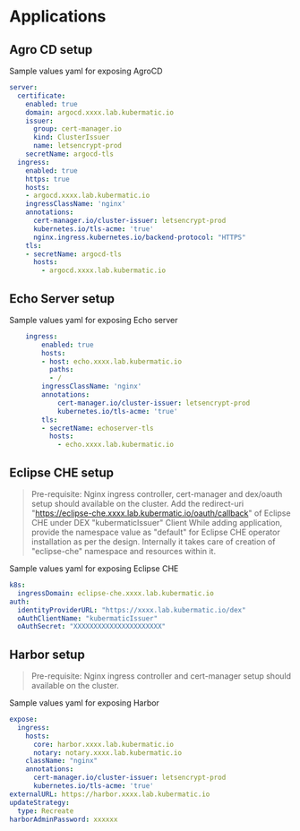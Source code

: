# Applications

## Agro CD setup
Sample values yaml for exposing AgroCD

```yaml
server:
  certificate:
    enabled: true
    domain: argocd.xxxx.lab.kubermatic.io
    issuer:
      group: cert-manager.io
      kind: ClusterIssuer
      name: letsencrypt-prod
    secretName: argocd-tls
  ingress:
    enabled: true
    https: true
    hosts:
    - argocd.xxxx.lab.kubermatic.io
    ingressClassName: 'nginx'
    annotations:
      cert-manager.io/cluster-issuer: letsencrypt-prod
      kubernetes.io/tls-acme: 'true'
      nginx.ingress.kubernetes.io/backend-protocol: "HTTPS"
    tls: 
    - secretName: argocd-tls
      hosts:
        - argocd.xxxx.lab.kubermatic.io
```

## Echo Server setup
Sample values yaml for exposing Echo server
```yaml
    ingress:
        enabled: true
        hosts:
        - host: echo.xxxx.lab.kubermatic.io
          paths:
          - /
        ingressClassName: 'nginx'
        annotations:
            cert-manager.io/cluster-issuer: letsencrypt-prod
            kubernetes.io/tls-acme: 'true'
        tls: 
        - secretName: echoserver-tls
          hosts:
            - echo.xxxx.lab.kubermatic.io
```

## Eclipse CHE setup
> Pre-requisite:  Nginx ingress controller, cert-manager and dex/oauth setup should available on the cluster.
> Add the redirect-uri "https://eclipse-che.xxxx.lab.kubermatic.io/oauth/callback" of Eclipse CHE under DEX "kubermaticIssuer" Client
> While adding application, provide the namespace value as "default" for Eclipse CHE operator installation as per the design. Internally it takes care of creation of "eclipse-che" namespace and resources within it.

Sample values yaml for exposing Eclipse CHE 
```yaml
k8s:
  ingressDomain: eclipse-che.xxxx.lab.kubermatic.io
auth:
  identityProviderURL: "https://xxxx.lab.kubermatic.io/dex"
  oAuthClientName: "kubermaticIssuer"
  oAuthSecret: "XXXXXXXXXXXXXXXXXXXXXX"
```

## Harbor setup
> Pre-requisite:  Nginx ingress controller and cert-manager setup should available on the cluster.

Sample values yaml for exposing Harbor 
```yaml
expose:
  ingress:
    hosts:
      core: harbor.xxxx.lab.kubermatic.io
      notary: notary.xxxx.lab.kubermatic.io
    className: "nginx"
    annotations:
      cert-manager.io/cluster-issuer: letsencrypt-prod
      kubernetes.io/tls-acme: 'true'
externalURL: https://harbor.xxxx.lab.kubermatic.io
updateStrategy:
  type: Recreate
harborAdminPassword: xxxxxx
```